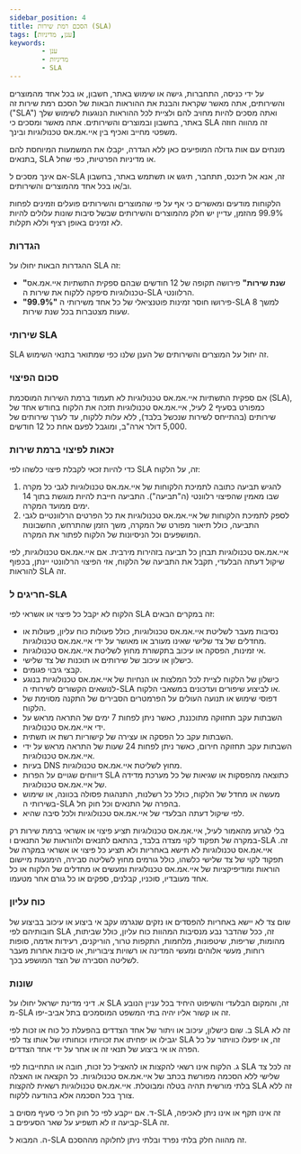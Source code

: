 ```yaml
---
sidebar_position: 4
title: הסכם רמת שירות (SLA)
tags: [ענן, מדיניות]
keywords:
        - ענן
        - מדיניות
        - SLA
---
```


על ידי כניסה, התחברות, גישה או שימוש באתר, חשבון, או בכל אחד מהמוצרים והשירותים, אתה מאשר שקראת והבנת את ההוראות הבאות של הסכם רמת שירות זה ("SLA") ואתה מסכים להיות מחויב להם ולציית לכל ההוראות הנוגעות לשימוש שלך באתר, בחשבון ובמוצרים והשירותים. אתה מאשר ומסכים כי SLA זה מהווה חוזה משפטי מחייב ואכיף בין איי.אמ.אס טכנולוגיות ובינך.

מונחים עם אות גדולה המופיעים כאן ללא הגדרה, יקבלו את המשמעות המיוחסת להם בתנאים, SLA או מדיניות הפרטיות, כפי שחל.

אם אינך מסכים ל-SLA זה, אנא אל תיכנס, תתחבר, תיגש או תשתמש באתר, בחשבון וב/או בכל אחד מהמוצרים והשירותים.

הלקוחות מודעים ומאשרים כי אף על פי שהמוצרים והשירותים פועלים וזמינים לפחות 99.9% מהזמן, עדיין יש חלק מהמוצרים והשירותים שבשל סיבות שונות עלולים להיות לא זמינים באופן רציף וללא תקלות.

### הגדרות

ההגדרות הבאות יחולו על SLA זה:

- **"שנת שירות"** פירושה תקופה של 12 חודשים שבהם ספקית התשתיות איי.אמ.אס טכנולוגיות סיפקה ללקוח את שירות ה-SLA הרלוונטי.
- **"99.9%"** פירושו חוסר זמינות פוטנציאלי של כל אחד משירותי ה-SLA למשך 8 שעות מצטברות בכל שנת שירות.

### שירותי SLA

SLA זה יחול על המוצרים והשירותים של הענן שלנו כפי שמתואר בתנאי השימוש.

### סכום הפיצוי

אם ספקית התשתיות איי.אמ.אס טכנולוגיות לא תעמוד ברמת השירות המוסכמת (SLA), כמפורט בסעיף 2 לעיל, איי.אמ.אס טכנולוגיות תזכה את הלקוח בחודש אחד של שירותים (בהתייחס לשירות שנכשל בלבד), ללא עלות ללקוח, עד לערך שירותים של 5,000 דולר ארה"ב, ומוגבל לפעם אחת כל 12 חודשים.

### זכאות לפיצוי ברמת שירות

כדי להיות זכאי לקבלת פיצוי כלשהו לפי SLA זה, על הלקוח:
1. להגיש תביעה כתובה לתמיכת הלקוחות של איי.אמ.אס טכנולוגיות לגבי כל מקרה שבו מאמין שהפיצוי רלוונטי (ה"תביעה"). התביעה חייבת להיות מוגשת בתוך 14 ימים ממועד המקרה.
2. לספק לתמיכת הלקוחות של איי.אמ.אס טכנולוגיות את כל הפרטים הרלוונטיים לגבי התביעה, כולל תיאור מפורט של המקרה, משך הזמן שהתרחש, החשבונות המושפעים וכל הניסיונות של הלקוח לפתור את המקרה.

איי.אמ.אס טכנולוגיות תבחן כל תביעה בזהירות מירבית. אם איי.אמ.אס טכנולוגיות, לפי שיקול דעתה הבלעדי, תקבל את התביעה של הלקוח, אזי הפיצוי הרלוונטי יינתן, בכפוף להוראות SLA זה.

### חריגים ל-SLA

הלקוח לא יקבל כל פיצוי או אשראי לפי SLA זה במקרים הבאים:
- נסיבות מעבר לשליטת איי.אמ.אס טכנולוגיות, כולל פעולות כוח עליון, פעולות או מחדלים של צד שלישי שאינו מעורב או מאושר על ידי איי.אמ.אס טכנולוגיות.
- אי זמינות, הפסקה או עיכוב בתקשורת מחוץ לשליטת איי.אמ.אס טכנולוגיות.
- כישלון או עיכוב של שירותים או תוכנות של צד שלישי.
- קבצי גיבוי פגומים.
- כישלון של הלקוח לציית לכל המלצות או הנחיות של איי.אמ.אס טכנולוגיות בנוגע לנושאים הקשורים לשירותי ה-SLA או לביצוע שיפורים ועדכונים במשאבי הלקוח.
- דפוסי שימוש או תנועה העולים על הפרמטרים הסבירים של התקנה מסוימת של הלקוח.
- השבתות עקב תחזוקה מתוכננת, כאשר ניתן לפחות 7 ימים של התראה מראש על ידי איי.אמ.אס טכנולוגיות.
- השבתות עקב כל הפסקה או עצירה של קישוריות רשת או תשתית.
- השבתות עקב תחזוקה חירום, כאשר ניתן לפחות 24 שעות של התראה מראש על ידי איי.אמ.אס טכנולוגיות.
- בעיות DNS מחוץ לשליטת איי.אמ.אס טכנולוגיות.
- דיווחים שגויים על הפרות SLA כתוצאה מהפסקות או שגיאות של כל מערכת מדידה של איי.אמ.אס טכנולוגיות.
- מעשה או מחדל של הלקוח, כולל כל רשלנות, התנהגות פסולה בכוונה, או שימוש בשירותי ה-SLA בהפרה של התנאים וכל חוק חל.
- לפי שיקול דעתה הבלעדי של איי.אמ.אס טכנולוגיות ולכל סיבה שהיא.

בלי לגרוע מהאמור לעיל, איי.אמ.אס טכנולוגיות תציע פיצוי או אשראי ברמת שירות רק במקרה של תפקוד לקוי מצדה בלבד, בהתאם לתנאים ולהוראות של התנאים ו-SLA זה. איי.אמ.אס טכנולוגיות לא תישא באחריות ולא תציע כל פיצוי או אשראי במקרה של תפקוד לקוי של צד שלישי כלשהו, כולל גורמים מחוץ לשליטה סבירה, הימנעות מיישום הוראות ומודיפיקציות של איי.אמ.אס טכנולוגיות ומעשים או מחדלים של הלקוח או כל אחד מעובדיו, סוכניו, קבלנים, ספקים או כל גורם אחר מטעמו.

### כוח עליון

שום צד לא יישא באחריות להפסדים או נזקים שנגרמו עקב אי ביצוע או עיכוב בביצוע של חובותיהם לפי SLA זה, ככל שהדבר נבע מנסיבות המהוות כוח עליון, כולל שביתות, מהומות, שריפות, שיטפונות, מלחמות, התקפות טרור, הוריקנים, רעידות אדמה, סופות רוחות, מעשי אלוהים ומעשי המדינה או רשויות ציבוריות, או סיבות אחרות מעבר לשליטה הסבירה של הצד המושפע בכך.

### שונות

א. דיני מדינת ישראל יחולו על SLA זה, והמקום הבלעדי והשיפוט היחיד בכל עניין הנובע מ-SLA זה או קשור אליו יהיה בתי המשפט המוסמכים בתל אביב-יפו.

ב. שום כישלון, עיכוב או ויתור של אחד הצדדים בהפעלת כל כוח או זכות לפי SLA זה לא יגבילו או יפחיתו את זכויותיו וכוחותיו של אותו צד לפי SLA זה, או יפעלו כוויתור על כל הפרה או אי ביצוע של תנאי זה או אחר על ידי אחד הצדדים.

ג. הלקוח אינו רשאי להקצות או להאציל כל זכות, חובה או התחייבות לפי SLA זה לכל צד שלישי ללא הסכמה מפורשת בכתב של איי.אמ.אס טכנולוגיות. כל הקצאה או האצלה בלתי מורשית תהיה בטלה ומבוטלת. איי.אמ.אס טכנולוגיות רשאית להקצות SLA זה ללא צורך בכל הסכמה אלא בהודעה ללקוח.

ד. אם ייקבע לפי כל חוק חל כי סעיף מסוים ב-SLA זה אינו תקף או אינו ניתן לאכיפה, קביעה זו לא תשפיע על שאר הסעיפים ב-SLA זה.

ה. המבוא ל-SLA זה מהווה חלק בלתי נפרד ובלתי ניתן לחלוקה מההסכם.
